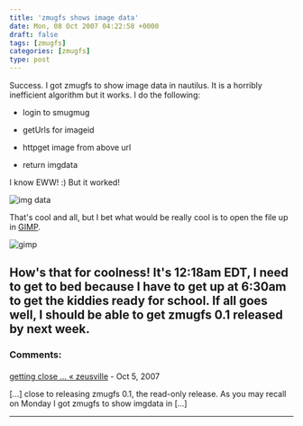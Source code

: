 ```yaml
---
title: 'zmugfs shows image data'
date: Mon, 08 Oct 2007 04:22:58 +0000
draft: false
tags: [zmugfs]
categories: [zmugfs]
type: post
---
```


Success. I got zmugfs to show image data in nautilus. It is a horribly inefficient algorithm but it works. I do the following:

*   login to smugmug

*   getUrls for imageid

*   httpget image from above url

*   return imgdata

I know EWW! :) But it worked!

![img data](/img/2007/10/zmugfs_imgdata.png)

That's cool and all, but I bet what would be really cool is to open the file up in [GIMP](http://www.gimp.org).

![gimp](/img/2007/10/zmugfs_gimp.png)

How's that for coolness! It's 12:18am EDT, I need to get to bed because I have to get up at 6:30am to get the kiddies ready for school. If all goes well, I should be able to get zmugfs 0.1 released by next week.
---
### Comments:
####
[getting close &#8230; &laquo; zeusville](http://zeusville.wordpress.com/2007/10/12/getting-close/ "") - <time datetime="2007-10-12 00:32:05">Oct 5, 2007</time>

\[...\] close to releasing zmugfs 0.1, the read-only release. As you may recall on Monday I got zmugfs to show imgdata in \[...\]
<hr />
